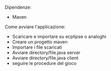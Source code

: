 Dipendenze: 
   - Maven

Come avviare l'applicazione: 
  - Scaricare e importare su ecplipse o analoghi
  - Creare un progetto maven
  - Importare i file scaricati 
  - Avviare directory/file.java server
  - Avviare directory/file.java client
  - seguire le procedure del gioco
  
